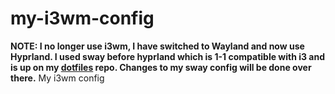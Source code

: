 # my-i3wm-config
**NOTE: I no longer use i3wm, I have switched to Wayland and now use Hyprland. I used sway before hyprland which is 1-1 compatible with i3 and is up on my [dotfiles](https://github.com/ItsProfessional/dotfiles) repo. Changes to my sway config will be done over there.**
My i3wm config

